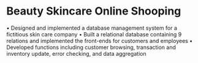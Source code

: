 # Beauty Skincare Online Shooping

•	Designed and implemented a database management system for a fictitious skin care company
•	Built a relational database containing 9 relations and implemented the front-ends for customers and employees 
•	Developed functions including customer browsing, transaction and inventory update, error checking, and data aggregation
